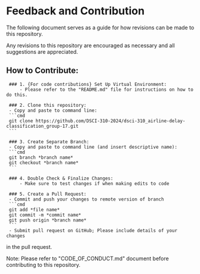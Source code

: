# Feedback and Contribution

The following document serves as a guide for how revisions can be made to this repository.

Any revisions to this repository are encouraged as necessary and all suggestions are appreciated.


## How to Contribute:


     ### 1. {For code contributions} Set Up Virtual Environment:
         - Please refer to the "README.md" file for instructions on how to do this.

     ### 2. Clone this repository:
	 - Copy and paste to command line:
	 ```cmd
	 git clone https://github.com/DSCI-310-2024/dsci-310_airline-delay-classification_group-17.git
	 ```

     ### 3. Create Separate Branch:
	 - Copy and paste to command line (and insert descriptive name):
	 ```cmd
	 git branch *branch name*
	 git checkout *branch name*
	 ```

     ### 4. Double Check & Finalize Changes:
         - Make sure to test changes if when making edits to code

     ### 5. Create a Pull Request:
	 - Commit and push your changes to remote version of branch
	 ```cmd
	 git add *file name*
	 git commit -m *commit name*
	 git push origin *branch name*
	 ```
	 - Submit pull request on GitHub; Please include details of your changes 
 in the pull request.


Note: Please refer to "CODE_OF_CONDUCT.md" document before contributing to this repository.



